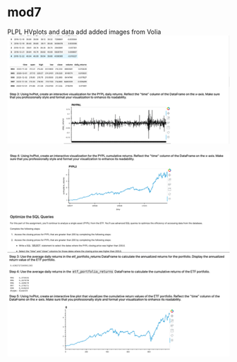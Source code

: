 # mod7
PLPL HVplots and data add added images from Volia
![screen shot 1](https://github.com/DanLadner/mod7/blob/master/Screen%20Shot%202021-08-15%20at%2011.50.19%20AM.png)

![screen Shot 2](https://github.com/DanLadner/mod7/blob/master/Screen%20Shot%202021-08-15%20at%2011.50.32%20AM.png)
![screen shot 3](https://github.com/DanLadner/mod7/blob/master/Screen%20Shot%202021-08-15%20at%2011.50.43%20AM.png)
